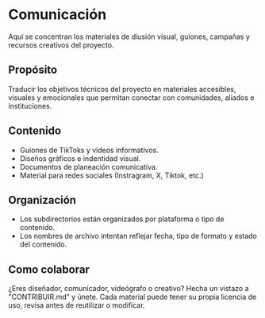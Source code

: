 # Comunicación

Aquí se concentran los materiales de diusión visual, guiones, campañas y recursos creativos del proyecto.

## Propósito

Traducir los objetivos técnicos del proyecto en materiales accesibles, visuales y emocionales que permitan conectar con comunidades, aliados e instituciones.

## Contenido

- Guiones de TikToks y videos informativos.
- Diseños gráficos e indentidad visual.
- Documentos de planeación comunicativa.
- Material para redes sociales (Instragram, X, Tiktok, etc.)

## Organización

- Los subdirectorios están organizados por plataforma o tipo de contenido.
- Los nombres de archivo intentan reflejar fecha, tipo de formato y estado del contenido.

## Como colaborar

¿Eres diseñador, comunicador, videógrafo o creativo? Hecha un vistazo a "CONTRIBUIR.md" y únete. Cada material puede tener su propia licencia de uso, revisa antes de reutilizar o modificar.

